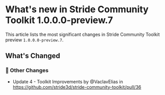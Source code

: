 # What's new in Stride Community Toolkit 1.0.0.0-preview.7

This article lists the most significant changes in Stride Community Toolkit preview `1.0.0.0-preview.7`. 

## What's Changed
### 💪 Other Changes
* Update 4 - Toolkit Improvements by @VaclavElias in https://github.com/stride3d/stride-community-toolkit/pull/36